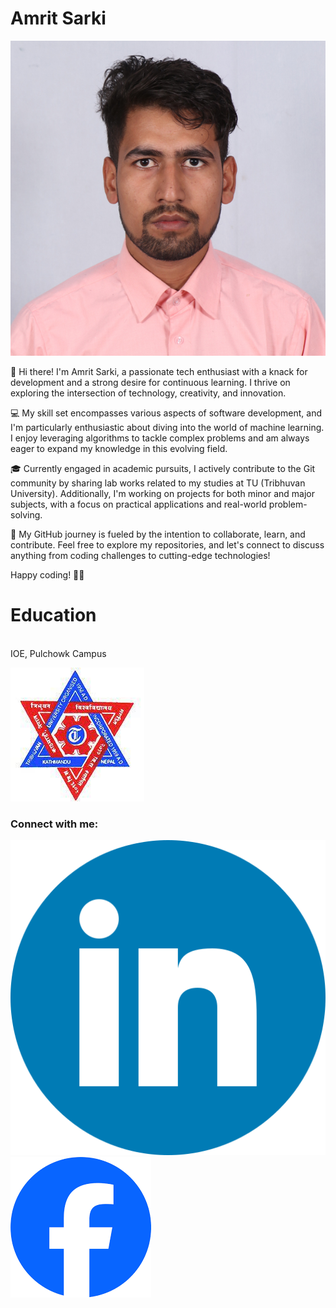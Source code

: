 # Amrit Sarki



![Profile Picture](https://github.com/Nectar1213/profile_picture/blob/main/IMG_9812.png)

👋 Hi there! I'm Amrit Sarki, a passionate tech enthusiast with a knack for development and a strong desire for continuous learning. I thrive on exploring the intersection of technology, creativity, and innovation.

💻 My skill set encompasses various aspects of software development, and I'm particularly enthusiastic about diving into the world of machine learning. I enjoy leveraging algorithms to tackle complex problems and am always eager to expand my knowledge in this evolving field.

🎓 Currently engaged in academic pursuits, I actively contribute to the Git community by sharing lab works related to my studies at TU (Tribhuvan University). Additionally, I'm working on projects for both minor and major subjects, with a focus on practical applications and real-world problem-solving.

🚀 My GitHub journey is fueled by the intention to collaborate, learn, and contribute. Feel free to explore my repositories, and let's connect to discuss anything from coding challenges to cutting-edge technologies!

Happy coding! 🚀✨

<!--Add your education here-->
# Education
\
IOE, Pulchowk Campus




![IOE PULCHOWK CAMPUS](https://github.com/Nectar1213/profile_picture/blob/main/pulchow.png)

<!-- Add your social media handles -->
### Connect with me:

[![LinkedIn](https://github.com/Nectar1213/profile_picture/blob/main/circle-linkedin-512.webp)](https://www.linkedin.com/in/amrit-sarki-07a178228/)
[![Facebook](https://github.com/Nectar1213/profile_picture/blob/main/download.png)](https://www.facebook.com/profile.php?id=100029194809819)


